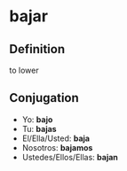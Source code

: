 # bajar

## Definition
to lower

## Conjugation

- Yo: **bajo**
- Tu: **bajas**
- El/Ella/Usted: **baja**
- Nosotros: **bajamos**
- Ustedes/Ellos/Ellas: **bajan**